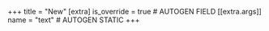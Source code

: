 +++
title = "New"
[extra]
is_override = true # AUTOGEN FIELD
[[extra.args]]
name = "text" # AUTOGEN STATIC
+++